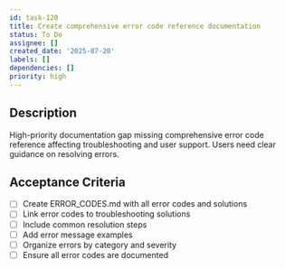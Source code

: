 ```yaml
---
id: task-120
title: Create comprehensive error code reference documentation
status: To Do
assignee: []
created_date: '2025-07-20'
labels: []
dependencies: []
priority: high
---
```


## Description

High-priority documentation gap missing comprehensive error code reference affecting troubleshooting and user support. Users need clear guidance on resolving errors.

## Acceptance Criteria

- [ ] Create ERROR_CODES.md with all error codes and solutions
- [ ] Link error codes to troubleshooting solutions
- [ ] Include common resolution steps
- [ ] Add error message examples
- [ ] Organize errors by category and severity
- [ ] Ensure all error codes are documented
